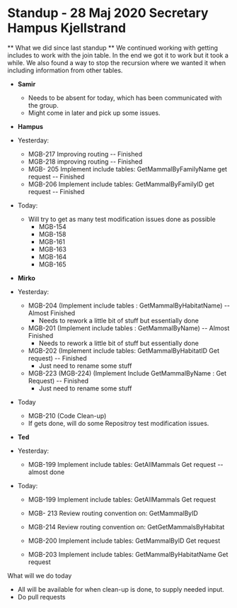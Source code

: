 # Standup - 28 Maj 2020 Secretary Hampus Kjellstrand

** What we did since last standup **
We continued working with getting includes to work with the join table. In the end we got it to work but it took a while. We also found a way to stop the recursion where we wanted it when including information from other tables.



* **Samir**

  * Needs to be absent for today, which has been communicated with the group.
  * Might come in later and pick up some issues.

  

* **Hampus**

* Yesterday:

  * MGB-217  Improving routing -- Finished
  * MGB-218  improving  routing -- Finished
  * MGB- 205 Implement include tables: GetMammalByFamilyName get request -- Finished
  * MGB-206  Implement include tables: GetMammalByFamilyID get request -- Finished

* Today:

  * Will try to get as many test modification issues done as possible
    * MGB-154
    * MGB-158
    * MGB-161
    * MGB-163
    * MGB-164
    * MGB-165

  

* **Mirko**

* Yesterday:

  * MGB-204 (Implement include tables : GetMammalByHabitatName) -- Almost Finished
    * Needs to rework a little bit of stuff but essentially done
  * MGB-201 (Implement include tables : GetMammalByName) -- Almost Finished
    * Needs to rework a little bit of stuff but essentially done
  * MGB-202 (Implement include tables: GetMammalByHabitatID Get request) -- Finished
    * Just need to rename some stuff
  * MGB-223 (MGB-224) (Implement Include GetMammalByName : Get Request) -- Finished
    * Just need to rename some stuff

* Today

  - MGB-210 (Code Clean-up)
  - If gets done, will do some Repositroy test modification issues.



* **Ted**

* Yesterday:

  * MGB-199 Implement include tables: GetAllMammals Get request  -- almost done

* Today:
  
  * MGB-199 Implement include tables: GetAllMammals Get request
    
  * MGB- 213 Review routing convention on: GetMammalByID
  
  * MGB-214 Review routing convention on: GetGetMammalsByHabitat
  
  * MGB-200 Implement include tables: GetMammalByID Get request
  
  * MGB-203 Implement include tables: GetMammalByHabitatName Get request
  
    

What will we do today

* All will be available for when clean-up is done, to supply needed input.
* Do pull requests
